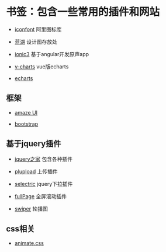 # 书签：包含一些常用的插件和网站  
  
- [iconfont](http://www.iconfont.cn/)  阿里图标库  
  
- [蓝湖](https://lanhuapp.com/web/#/user/login?inviteSign=1)  设计图存放处  
  
- [ionic3](https://ionicframework.com/docs/)  基于angular开发原声app  
  
- [v-charts](https://v-charts.js.org/#/)  vue版echarts  
  
- [echarts](http://echarts.baidu.com/index.html)  
  
## 框架  
  
- [amaze UI](http://amazeui.org/css/icon)  
  
- [bootstrap](https://v3.bootcss.com/css/)  


## 基于jquery插件  
  
- [jquery之家](http://www.htmleaf.com/)  包含各种插件  
  
- [plupload](http://www.cnblogs.com/2050/p/3913184.html)  上传插件   

- [selectric](http://selectric.js.org/) jquery下拉插件     

- [fullPage](https://github.com/alvarotrigo/fullPage.js)  全屏滚动插件  

- [swiper](https://www.swiper.com.cn/)  轮播图

## css相关  
- [animate.css](https://daneden.github.io/animate.css/)
